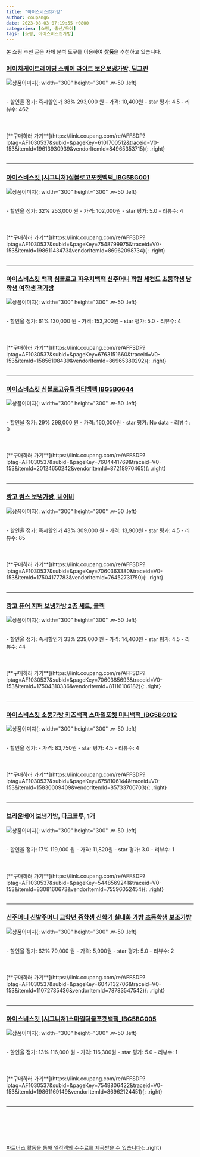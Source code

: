 ```yaml
---
title: "아이스비스킷가방"
author: coupang6
date: 2023-08-03 07:19:55 +0800
categories: [쇼핑, 출산/육아]
tags: [쇼핑, 아이스비스킷가방]
---
```


본 쇼핑 추천 글은 자체 분석 도구를 이용하여 [**상품**](https://link.coupang.com/a/bao1ui)을 추천하고 있습니다.

### [에이치케이트레이딩 스퀘어 라이트 보온보냉가방, 딥그린](https://link.coupang.com/re/AFFSDP?lptag=AF1030537&subid=&pageKey=6101700512&traceid=V0-153&itemId=19613930939&vendorItemId=84965353715)

![상품이미지](https://thumbnail7.coupangcdn.com/thumbnails/remote/230x230ex/image/retail/images/2023/02/06/10/1/102f1856-2816-4bd5-a107-a6498c572df1.jpg){: width="300" height="300" .w-50 .left}


<br>
- 할인율 정가: 즉시할인가 38%  293,000   원
- 가격: 10,400원
- star 평가: 4.5
- 리뷰수: 462
<br>
<br>
<br>
<br>
[**구매하러 가기**](https://link.coupang.com/re/AFFSDP?lptag=AF1030537&subid=&pageKey=6101700512&traceid=V0-153&itemId=19613930939&vendorItemId=84965353715){: .right}
<br>
<br>

---

### [아이스비스킷 [시그니처]심볼로고포켓백팩_IBG5BG001](https://link.coupang.com/re/AFFSDP?lptag=AF1030537&subid=&pageKey=7548799975&traceid=V0-153&itemId=19861143473&vendorItemId=86962098734)

![상품이미지](https://thumbnail6.coupangcdn.com/thumbnails/remote/230x230ex/image/vendor_inventory/c107/f7b61062d13024cfb776f8a98198b3166a94719a74ec2085d06dae2566b4.jpg){: width="300" height="300" .w-50 .left}


<br>
- 할인율 정가: 32%  253,000   원
- 가격: 102,000원
- star 평가: 5.0
- 리뷰수: 4
<br>
<br>
<br>
<br>
[**구매하러 가기**](https://link.coupang.com/re/AFFSDP?lptag=AF1030537&subid=&pageKey=7548799975&traceid=V0-153&itemId=19861143473&vendorItemId=86962098734){: .right}
<br>
<br>

---

### [아이스비스킷 백팩 심볼로고 파우치백팩 신주머니 학원 세컨드 초등학생 남학생 여학생 책가방](https://link.coupang.com/re/AFFSDP?lptag=AF1030537&subid=&pageKey=6763151660&traceid=V0-153&itemId=15856108439&vendorItemId=86965380292)

![상품이미지](https://thumbnail9.coupangcdn.com/thumbnails/remote/230x230ex/image/vendor_inventory/f33f/d399d116cebebbc2bc349d603b566fa93150a240163b5e468bbc1ad418f6.jpg){: width="300" height="300" .w-50 .left}


<br>
- 할인율 정가: 61%  130,000   원
- 가격: 153,200원
- star 평가: 5.0
- 리뷰수: 4
<br>
<br>
<br>
<br>
[**구매하러 가기**](https://link.coupang.com/re/AFFSDP?lptag=AF1030537&subid=&pageKey=6763151660&traceid=V0-153&itemId=15856108439&vendorItemId=86965380292){: .right}
<br>
<br>

---

### [아이스비스킷 심볼로고유틸리티백팩 IBG5BG644](https://link.coupang.com/re/AFFSDP?lptag=AF1030537&subid=&pageKey=7604441769&traceid=V0-153&itemId=20124650242&vendorItemId=87218970465)

![상품이미지](https://thumbnail7.coupangcdn.com/thumbnails/remote/230x230ex/image/vendor_inventory/a8f5/9d6339f7870ea8cb3283d413f539a79151a0622421892154db74a9ebb22b.png){: width="300" height="300" .w-50 .left}


<br>
- 할인율 정가: 29%  298,000   원
- 가격: 160,000원
- star 평가: No data
- 리뷰수: 0
<br>
<br>
<br>
<br>
[**구매하러 가기**](https://link.coupang.com/re/AFFSDP?lptag=AF1030537&subid=&pageKey=7604441769&traceid=V0-153&itemId=20124650242&vendorItemId=87218970465){: .right}
<br>
<br>

---

### [랑고 럼스 보냉가방, 네이비](https://link.coupang.com/re/AFFSDP?lptag=AF1030537&subid=&pageKey=7060363380&traceid=V0-153&itemId=17504177783&vendorItemId=76452731750)

![상품이미지](https://thumbnail8.coupangcdn.com/thumbnails/remote/230x230ex/image/retail/images/2874254711855859-8caf7d62-f0c0-4123-97e3-d57f2c438965.jpg){: width="300" height="300" .w-50 .left}


<br>
- 할인율 정가: 즉시할인가 43%  309,000   원
- 가격: 13,900원
- star 평가: 4.5
- 리뷰수: 85
<br>
<br>
<br>
<br>
[**구매하러 가기**](https://link.coupang.com/re/AFFSDP?lptag=AF1030537&subid=&pageKey=7060363380&traceid=V0-153&itemId=17504177783&vendorItemId=76452731750){: .right}
<br>
<br>

---

### [랑고 퓨어 지퍼 보냉가방 2종 세트, 블랙](https://link.coupang.com/re/AFFSDP?lptag=AF1030537&subid=&pageKey=7060385693&traceid=V0-153&itemId=17504310336&vendorItemId=81116106182)

![상품이미지](https://thumbnail7.coupangcdn.com/thumbnails/remote/230x230ex/image/retail/images/2363651314380461-0a39c0ba-4a8f-4c8c-b7df-6b015b7056bf.jpg){: width="300" height="300" .w-50 .left}


<br>
- 할인율 정가: 즉시할인가 33%  239,000   원
- 가격: 14,400원
- star 평가: 4.5
- 리뷰수: 44
<br>
<br>
<br>
<br>
[**구매하러 가기**](https://link.coupang.com/re/AFFSDP?lptag=AF1030537&subid=&pageKey=7060385693&traceid=V0-153&itemId=17504310336&vendorItemId=81116106182){: .right}
<br>
<br>

---

### [아이스비스킷 소풍가방 키즈백팩 스마일포켓 미니백팩_IBG5BG012](https://link.coupang.com/re/AFFSDP?lptag=AF1030537&subid=&pageKey=6758106144&traceid=V0-153&itemId=15830009409&vendorItemId=85733700703)

![상품이미지](https://thumbnail10.coupangcdn.com/thumbnails/remote/230x230ex/image/vendor_inventory/78c7/896f2f2040084145a2b25ca39615026c6acf895cfc5212a98ebccba9b948.png){: width="300" height="300" .w-50 .left}


<br>
- 할인율 정가: 
- 가격: 83,750원
- star 평가: 4.5
- 리뷰수: 4
<br>
<br>
<br>
<br>
[**구매하러 가기**](https://link.coupang.com/re/AFFSDP?lptag=AF1030537&subid=&pageKey=6758106144&traceid=V0-153&itemId=15830009409&vendorItemId=85733700703){: .right}
<br>
<br>

---

### [브라운베어 보냉가방, 다크블루, 1개](https://link.coupang.com/re/AFFSDP?lptag=AF1030537&subid=&pageKey=5448569241&traceid=V0-153&itemId=8308160673&vendorItemId=75596052454)

![상품이미지](https://thumbnail6.coupangcdn.com/thumbnails/remote/230x230ex/image/rs_quotation_api/skurirjm/2a764543adc84b48be45704fc581da41.jpg){: width="300" height="300" .w-50 .left}


<br>
- 할인율 정가: 17%  119,000   원
- 가격: 11,820원
- star 평가: 3.0
- 리뷰수: 1
<br>
<br>
<br>
<br>
[**구매하러 가기**](https://link.coupang.com/re/AFFSDP?lptag=AF1030537&subid=&pageKey=5448569241&traceid=V0-153&itemId=8308160673&vendorItemId=75596052454){: .right}
<br>
<br>

---

### [신주머니 신발주머니 고학년 중학생 신학기 실내화 가방 초등학생 보조가방](https://link.coupang.com/re/AFFSDP?lptag=AF1030537&subid=&pageKey=6047132706&traceid=V0-153&itemId=11072735436&vendorItemId=78783547542)

![상품이미지](https://thumbnail8.coupangcdn.com/thumbnails/remote/230x230ex/image/vendor_inventory/9c4f/a5edd74b12312408955f76c4eb9c55a0b43bd5220bfe0e0bdeba23947072.jpg){: width="300" height="300" .w-50 .left}


<br>
- 할인율 정가: 62%  79,000   원
- 가격: 5,900원
- star 평가: 5.0
- 리뷰수: 2
<br>
<br>
<br>
<br>
[**구매하러 가기**](https://link.coupang.com/re/AFFSDP?lptag=AF1030537&subid=&pageKey=6047132706&traceid=V0-153&itemId=11072735436&vendorItemId=78783547542){: .right}
<br>
<br>

---

### [아이스비스킷 [시그니처]스마일더블포켓백팩_IBG5BG005](https://link.coupang.com/re/AFFSDP?lptag=AF1030537&subid=&pageKey=7548806422&traceid=V0-153&itemId=19861169149&vendorItemId=86962124451)

![상품이미지](https://thumbnail10.coupangcdn.com/thumbnails/remote/230x230ex/image/vendor_inventory/5950/27a538f84e0e5f2de9662fbff399e4443991fdc9dc005b3464a1920d0bbe.jpg){: width="300" height="300" .w-50 .left}


<br>
- 할인율 정가: 13%  116,000   원
- 가격: 116,300원
- star 평가: 5.0
- 리뷰수: 1
<br>
<br>
<br>
<br>
[**구매하러 가기**](https://link.coupang.com/re/AFFSDP?lptag=AF1030537&subid=&pageKey=7548806422&traceid=V0-153&itemId=19861169149&vendorItemId=86962124451){: .right}
<br>
<br>

---
<br><br><br><br><br> [파트너스 활동을 통해 일정액의 수수료를 제공받을 수 있습니다](https://link.coupang.com/a/bao1ui){: .right}